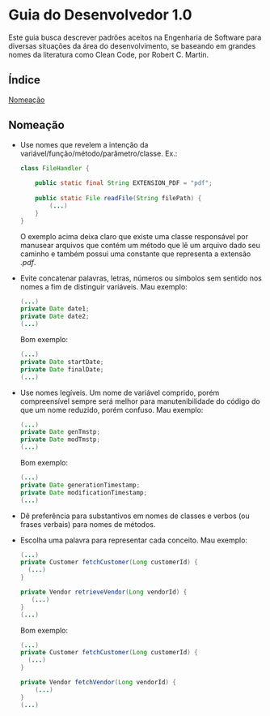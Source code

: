 # Guia do Desenvolvedor 1.0

Este guia busca descrever padrões aceitos na Engenharia de Software para diversas situações da área do desenvolvimento, se baseando em grandes nomes da literatura como Clean Code, por Robert C. Martin.

## Índice

[Nomeação](#nomeação)

## Nomeação

+ Use nomes que revelem a intenção da variável/função/método/parâmetro/classe.
  Ex.: 

  ```java
  class FileHandler {
      
      public static final String EXTENSION_PDF = "pdf";
      
      public static File readFile(String filePath) {
          (...)
      }
  }
  ```

  O exemplo acima deixa claro que existe uma classe responsável por manusear arquivos que contém um método que lê um arquivo dado seu caminho e também possui uma constante que representa a extensão *.pdf*.

+ Evite concatenar palavras, letras, números ou símbolos sem sentido nos nomes a fim de distinguir variáveis.
  Mau exemplo:

  ```java
  (...)
  private Date date1;
  private Date date2;
  (...)
  ```

  Bom exemplo:

  ```java
  (...)
  private Date startDate;
  private Date finalDate;
  (...)
  ```

+ Use nomes legíveis. 
  Um nome de variável comprido, porém compreensível sempre será melhor para manutenibilidade do código do que um nome reduzido, porém confuso.
  Mau exemplo:

  ```java
  (...)
  private Date genTmstp;
  private Date modTmstp;
  (...)
  ```

  Bom exemplo:

  ```java
  (...)
  private Date generationTimestamp;
  private Date modificationTimestamp;
  (...)
  ```

+ Dê preferência para substantivos em nomes de classes e verbos (ou frases verbais) para nomes de métodos.

+ Escolha uma palavra para representar cada conceito.
  Mau exemplo:

  ```java
  (...)
  private Customer fetchCustomer(Long customerId) {
  	(...)    
  }
  
  private Vendor retrieveVendor(Long vendorId) {
     (...)  
  }
  (...)
  ```

  Bom exemplo:

  ```java
  (...)
  private Customer fetchCustomer(Long customerId) {
  	(...)    
  }
  
  private Vendor fetchVendor(Long vendorId) {
      (...) 
  }
  (...)
  ```
